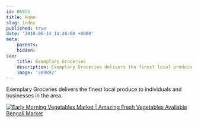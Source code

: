```yaml
---
id: 86955
title: Home
slug: index
published: true
date: '2018-06-14 14:46:00 +0000'
meta:
    parents: 
    hidden: 
seo:
    title: Exemplary Groceries
    description: Exemplary Groceries delivers the finest local produce to individuals and businesses in the area.
    image: '289892'
---
```


Exemplary Groceries delivers the finest local produce to individuals and businesses in the area.

<!--{% video youtube wSf1BDTCorU %}-->
[![Early Morning Vegetables Market | Amazing Fresh Vegetables Available Bengali Market](https://i.ytimg.com/vi/wSf1BDTCorU/hqdefault.jpg)](https://www.youtube.com/watch?v=wSf1BDTCorU)
<!--{% endvideo %}-->